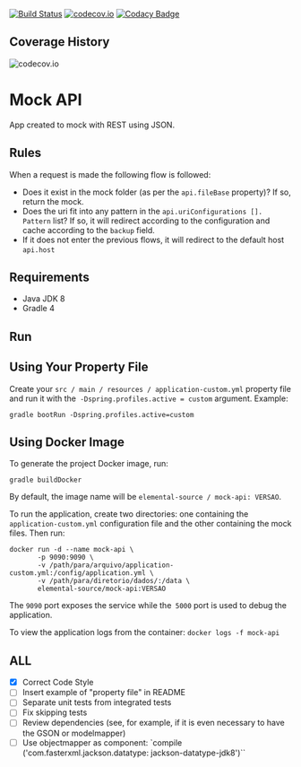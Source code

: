 [![Build Status](https://travis-ci.org/elemental-source/mock-api.svg?branch=master)](https://travis-ci.org/elemental-source/mock-api)
[![codecov.io](https://codecov.io/github/elemental-source/mock-api/coverage.svg?branch=master)](https://codecov.io/github/elemental-source/mock-api?branch=master)
[![Codacy Badge](https://api.codacy.com/project/badge/Grade/2be4911c74b14b68a37e78ca4c2c8273)](https://www.codacy.com/app/elemental-source/mock-api?utm_source=github.com&amp;utm_medium=referral&amp;utm_content=elemental-source/mock-api&amp;utm_campaign=Badge_Grade)

## Coverage History
![codecov.io](https://codecov.io/github/elemental-source/mock-api/branch.svg?branch=master)

# Mock API

App created to mock with REST using JSON.

## Rules

When a request is made the following flow is followed:

* Does it exist in the mock folder (as per the `api.fileBase` property)? If so, return the mock. 
* Does the uri fit into any pattern in the `api.uriConfigurations []. Pattern` list? If so, it will redirect according to the configuration and cache according to the `backup` field.
* If it does not enter the previous flows, it will redirect to the default host `api.host`

## Requirements
* Java JDK 8
* Gradle 4

## Run

## Using Your Property File
Create your `src / main / resources / application-custom.yml` property file and run it with the` -Dspring.profiles.active = custom` argument. Example:

```
gradle bootRun -Dspring.profiles.active=custom
```

## Using Docker Image
To generate the project Docker image, run: 

```
gradle buildDocker
```

By default, the image name will be `elemental-source / mock-api: VERSAO`.

To run the application, create two directories: one containing the `application-custom.yml` configuration file and the other containing the mock files. Then run:

```
docker run -d --name mock-api \
       -p 9090:9090 \
       -v /path/para/arquivo/application-custom.yml:/config/application.yml \
       -v /path/para/diretorio/dados/:/data \
       elemental-source/mock-api:VERSAO
```

The `9090` port exposes the service while the` 5000` port is used to debug the application.

To view the application logs from the container: `docker logs -f mock-api`

## ALL
- [X] Correct Code Style
- [ ] Insert example of "property file" in README
- [ ] Separate unit tests from integrated tests
- [ ] Fix skipping tests
- [ ] Review dependencies (see, for example, if it is even necessary to have the GSON or modelmapper)
- [ ] Use objectmapper as component: `compile ('com.fasterxml.jackson.datatype: jackson-datatype-jdk8')``
